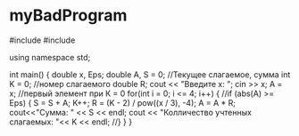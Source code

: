 # myBadProgram
#include <iostream>
#include <cmath>

using namespace std;

int main() {
    double x, Eps;
    double A, S = 0; //Текущее слагаемое, сумма
    int K = 0; //номер слагаемого
    double R;
    cout << "Введите x: ";
    cin >> x;
    A = x; //первый элемент при К = 0
    for(int i = 0; i <= 4; i++) {
        //if (abs(A) >= Eps) {
        S = S + A;
        K++;
        R = (K - 2) / pow((x / 3), -4);
        A = A * R;
        cout<<"Сумма: " << S << endl;
        cout << "Колличество учтенных слагаемых: "<< K << endl;
        //}
    }
}
